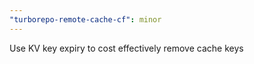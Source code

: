 ```yaml
---
"turborepo-remote-cache-cf": minor
---
```


Use KV key expiry to cost effectively remove cache keys

